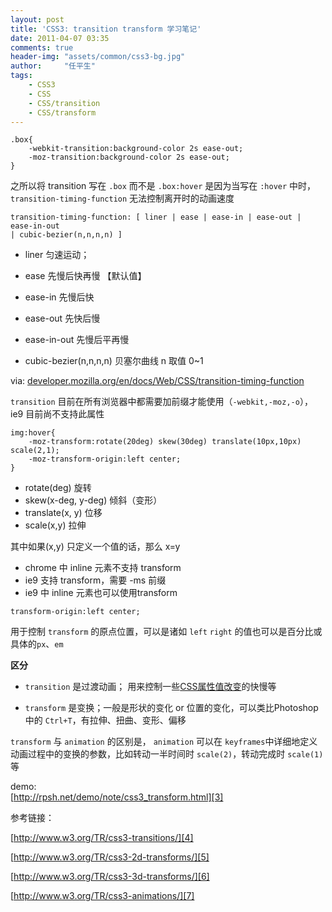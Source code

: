 ```yaml
---
layout: post
title: 'CSS3: transition transform 学习笔记'
date: 2011-04-07 03:35
comments: true
header-img: "assets/common/css3-bg.jpg"
author:     "任平生"
tags:
    - CSS3
    - CSS
    - CSS/transition
    - CSS/transform
---
```


```
.box{
	-webkit-transition:background-color 2s ease-out; 
	-moz-transition:background-color 2s ease-out;
}
```
  

之所以将 transition 写在 `.box` 而不是 `.box:hover` 是因为当写在 `:hover` 中时， `transition-timing-function` 无法控制离开时的动画速度

  
```
transition-timing-function: [ liner | ease | ease-in | ease-out | ease-in-out 
| cubic-bezier(n,n,n,n) ]
```

  

- liner 匀速运动；

- ease 先慢后快再慢 【默认值】

- ease-in 先慢后快

- ease-out 先快后慢

- ease-in-out 先慢后平再慢

- cubic-bezier(n,n,n,n) 贝塞尔曲线 n 取值 0~1

via: [developer.mozilla.org/en/docs/Web/CSS/transition-timing-function][1] 

  

`transition` 目前在所有浏览器中都需要加前缀才能使用（`-webkit,-moz,-o`），ie9 目前尚不支持此属性

  
```
img:hover{
	-moz-transform:rotate(20deg) skew(30deg) translate(10px,10px) scale(2,1); 
	-moz-transform-origin:left center;
}
```

* rotate(deg) 旋转
* skew(x-deg, y-deg) 倾斜（变形）
* translate(x, y) 位移
* scale(x,y) 拉伸

其中如果(x,y) 只定义一个值的话，那么 x=y

  

  

* chrome 中 inline 元素不支持 transform
* ie9 支持 transform，需要 -ms 前缀
* ie9 中 inline 元素也可以使用transform

  
```
transform-origin:left center;
```

用于控制 `transform` 的原点位置，可以是诸如 `left` `right` 的值也可以是百分比或具体的`px`、`em`

  

  

**区分**

* `transition` 是过渡动画； 用来控制一些[CSS属性值改变][2]的快慢等

* `transform` 是变换；一般是形状的变化 or 位置的变化，可以类比Photoshop 中的 `Ctrl+T`，有拉伸、扭曲、变形、偏移

  

`transform` 与 `animation` 的区别是， `animation` 可以在 `keyframes`中详细地定义动画过程中的变换的参数，比如转动一半时间时  `scale(2)`，转动完成时 `scale(1)` 等

  

demo:  
[http://rpsh.net/demo/note/css3_transform.html][3]  
  

参考链接：

[http://www.w3.org/TR/css3-transitions/][4]

[http://www.w3.org/TR/css3-2d-transforms/][5]

[http://www.w3.org/TR/css3-3d-transforms/][6]

[http://www.w3.org/TR/css3-animations/][7]



[1]: https://developer.mozilla.org/en/docs/Web/CSS/transition-timing-function
[2]: https://developer.mozilla.org/en/CSS/CSS_transitions
[3]: http://rpsh.net/demo/note/css3_transform.html
[4]: http://www.w3.org/TR/css3-transitions/
[5]: http://www.w3.org/TR/css3-2d-transforms/
[6]: http://www.w3.org/TR/css3-3d-transforms/
[7]: http://www.w3.org/TR/css3-animations/